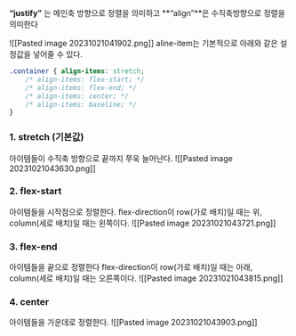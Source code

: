 **“justify”** 는 메인축 방향으로 정렬을 의미하고
**“align”**은 수직축방향으로 정렬을 의미한다

![[Pasted image 20231021041902.png]]
aline-item는 기본적으로 아래와 같은 설정값을 넣어줄 수 있다.

```css
.container { align-items: stretch; 
	/* align-items: flex-start; */ 
	/* align-items: flex-end; */ 
	/* align-items: center; */ 
	/* align-items: baseline; */ 
}
```

### 1. stretch (기본값)

아이템들이 수직축 방향으로 끝까지 쭈욱 늘어난다.
![[Pasted image 20231021043630.png]]

### 2. flex-start

아이템들을 시작점으로 정렬한다.
flex-direction이 row(가로 배치)일 때는 위, column(세로 배치)일 때는 왼쪽이다.
![[Pasted image 20231021043721.png]]

### 3. flex-end
아이템들을 끝으로 정렬한다
flex-direction이 row(가로 배치)일 때는 아래, column(세로 배치)일 때는 오른쪽이다.
![[Pasted image 20231021043815.png]]

### 4. center
아이템들을 가운데로 정렬한다.
![[Pasted image 20231021043903.png]]

